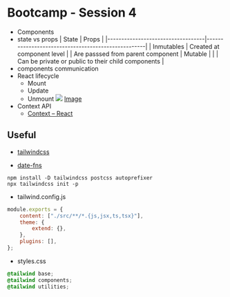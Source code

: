 # Bootcamp - Session 4

- Components
- state vs props
  | State | Props |
  |-----------------------------------|----------------------------------------------------|
  | Inmutables | Created at component level |
  | Are passsed from parent component | Mutable |
  | | Can be private or public to their child components |
- components communication
- React lifecycle
  - Mount
  - Update
  - Unmount
    ![](assets/image.png)
    [Image](https://miro.medium.com/max/1400/1*6X_7HKFdQoh9eXqWgwQuvQ.png)
- Context API
  - [Context – React](https://es.reactjs.org/docs/context.html)

## Useful

- [tailwindcss](https://tailwindcss.com/)

* [date-fns](https://date-fns.org/)

```shell
npm install -D tailwindcss postcss autoprefixer
npx tailwindcss init -p
```

- tailwind.config.js

```javascript
module.exports = {
	content: ["./src/**/*.{js,jsx,ts,tsx}"],
	theme: {
		extend: {},
	},
	plugins: [],
};
```

- styles.css

```css
@tailwind base;
@tailwind components;
@tailwind utilities;
```
